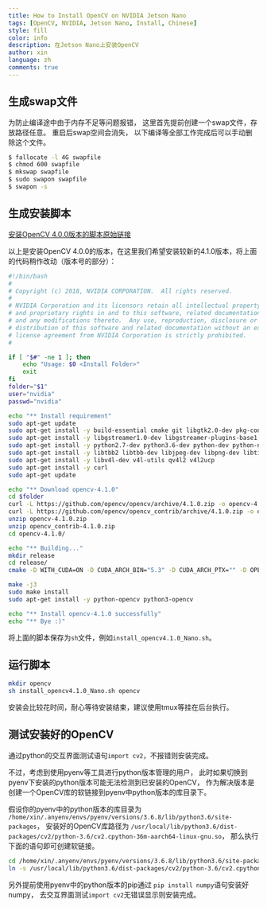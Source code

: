 ```yaml
---
title: How to Install OpenCV on NVIDIA Jetson Nano
tags: [OpenCV, NVIDIA, Jetson Nano, Install, Chinese]
style: fill
color: info
description: 在Jetson Nano上安装OpenCV
author: xin
language: zh
comments: true
---
```


## 生成swap文件

为防止编译途中由于内存不足等问题报错，
这里首先提前创建一个swap文件，存放路径任意。
重启后swap空间会消失，
以下编译等全部工作完成后可以手动删除这个文件。

```sh
$ fallocate -l 4G swapfile
$ chmod 600 swapfile
$ mkswap swapfile
$ sudo swapon swapfile
$ swapon -s
```

## 生成安装脚本

[安装OpenCV 4.0.0版本的脚本原始链接](https://github.com/AastaNV/JEP/blob/master/script/install_opencv4.0.0_Nano.sh)

以上是安装OpenCV 4.0.0的版本，在这里我们希望安装较新的4.1.0版本，将上面的代码稍作改动（版本号的部分）：

```sh
#!/bin/bash
#
# Copyright (c) 2018, NVIDIA CORPORATION.  All rights reserved.
#
# NVIDIA Corporation and its licensors retain all intellectual property
# and proprietary rights in and to this software, related documentation
# and any modifications thereto.  Any use, reproduction, disclosure or
# distribution of this software and related documentation without an express
# license agreement from NVIDIA Corporation is strictly prohibited.
#

if [ "$#" -ne 1 ]; then
    echo "Usage: $0 <Install Folder>"
    exit
fi
folder="$1"
user="nvidia"
passwd="nvidia"

echo "** Install requirement"
sudo apt-get update
sudo apt-get install -y build-essential cmake git libgtk2.0-dev pkg-config libavcodec-dev libavformat-dev libswscale-dev
sudo apt-get install -y libgstreamer1.0-dev libgstreamer-plugins-base1.0-dev
sudo apt-get install -y python2.7-dev python3.6-dev python-dev python-numpy python3-numpy
sudo apt-get install -y libtbb2 libtbb-dev libjpeg-dev libpng-dev libtiff-dev libjasper-dev libdc1394-22-dev
sudo apt-get install -y libv4l-dev v4l-utils qv4l2 v4l2ucp
sudo apt-get install -y curl
sudo apt-get update

echo "** Download opencv-4.1.0"
cd $folder
curl -L https://github.com/opencv/opencv/archive/4.1.0.zip -o opencv-4.1.0.zip
curl -L https://github.com/opencv/opencv_contrib/archive/4.1.0.zip -o opencv_contrib-4.1.0.zip
unzip opencv-4.1.0.zip 
unzip opencv_contrib-4.1.0.zip 
cd opencv-4.1.0/

echo "** Building..."
mkdir release
cd release/
cmake -D WITH_CUDA=ON -D CUDA_ARCH_BIN="5.3" -D CUDA_ARCH_PTX="" -D OPENCV_EXTRA_MODULES_PATH=../../opencv_contrib-4.1.0/modules -D WITH_GSTREAMER=ON -D WITH_LIBV4L=ON -D BUILD_opencv_python2=ON -D BUILD_opencv_python3=ON -D BUILD_TESTS=OFF -D BUILD_PERF_TESTS=OFF -D BUILD_EXAMPLES=OFF -D CMAKE_BUILD_TYPE=RELEASE -D CMAKE_INSTALL_PREFIX=/usr/local ..

make -j3
sudo make install
sudo apt-get install -y python-opencv python3-opencv

echo "** Install opencv-4.1.0 successfully"
echo "** Bye :)"
```

将上面的脚本保存为`sh`文件，例如`install_opencv4.1.0_Nano.sh`。

## 运行脚本

```sh
mkdir opencv
sh install_opencv4.1.0_Nano.sh opencv
```
安装会比较花时间，耐心等待安装结束，建议使用tmux等挂在后台执行。


## 测试安装好的OpenCV

通过python的交互界面测试语句`import cv2`，不报错则安装完成。

不过，考虑到使用pyenv等工具进行python版本管理的用户，
此时如果切换到pyenv下安装的python版本可能无法检测到已安装的OpenCV，
作为解决版本是创建一个OpenCV库的软链接到pyenv中python版本的库目录下。

假设你的pyenv中的python版本的库目录为
`/home/xin/.anyenv/envs/pyenv/versions/3.6.8/lib/python3.6/site-packages`，
安装好的OpenCV库路径为
`/usr/local/lib/python3.6/dist-packages/cv2/python-3.6/cv2.cpython-36m-aarch64-linux-gnu.so`，
那么执行下面的语句即可创建软链接。

```sh
cd /home/xin/.anyenv/envs/pyenv/versions/3.6.8/lib/python3.6/site-packages
ln -s /usr/local/lib/python3.6/dist-packages/cv2/python-3.6/cv2.cpython-36m-aarch64-linux-gnu.so ./
```

另外提前使用pyenv中的python版本的pip通过
`pip install numpy`语句安装好numpy，
去交互界面测试`import cv2`无错误显示则安装完成。

